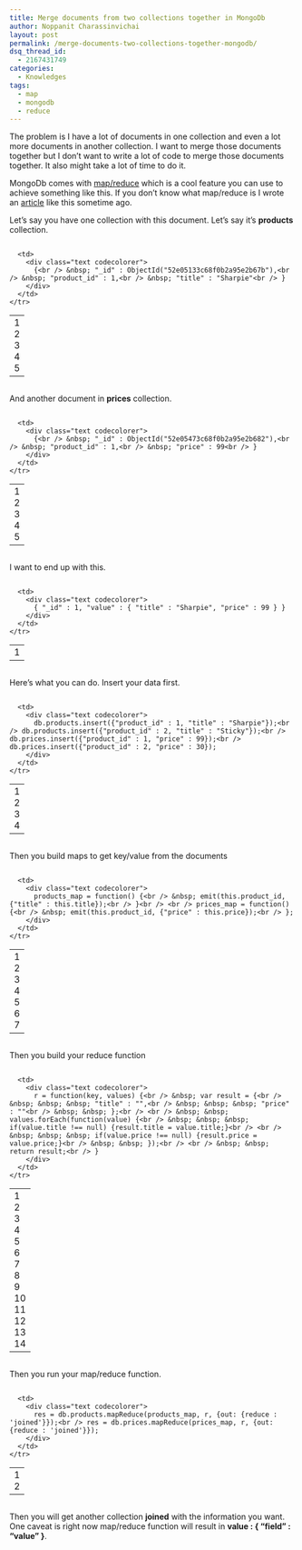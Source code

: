 ```yaml
---
title: Merge documents from two collections together in MongoDb
author: Noppanit Charassinvichai
layout: post
permalink: /merge-documents-two-collections-together-mongodb/
dsq_thread_id:
  - 2167431749
categories:
  - Knowledges
tags:
  - map
  - mongodb
  - reduce
---
```

The problem is I have a lot of documents in one collection and even a lot more documents in another collection. I want to merge those documents together but I don&#8217;t want to write a lot of code to merge those documents together. It also might take a lot of time to do it. 

MongoDb comes with [map/reduce][1] which is a cool feature you can use to achieve something like this. If you don&#8217;t know what map/reduce is I wrote an [article][2] like this sometime ago.

Let&#8217;s say you have one collection with this document. Let&#8217;s say it&#8217;s **products** collection.</p> 

<div class="codecolorer-container text blackboard" style="overflow:auto;white-space:nowrap;width:100%;">
  <table cellspacing="0" cellpadding="0">
    <tr>
      <td class="line-numbers">
        <div>
          1<br />2<br />3<br />4<br />5<br />
        </div>
      </td>
      
      <td>
        <div class="text codecolorer">
          {<br /> &nbsp; "_id" : ObjectId("52e05133c68f0b2a95e2b67b"),<br /> &nbsp; "product_id" : 1,<br /> &nbsp; "title" : "Sharpie"<br /> }
        </div>
      </td>
    </tr>
  </table>
</div>

And another document in **prices** collection.

<div class="codecolorer-container text blackboard" style="overflow:auto;white-space:nowrap;width:100%;">
  <table cellspacing="0" cellpadding="0">
    <tr>
      <td class="line-numbers">
        <div>
          1<br />2<br />3<br />4<br />5<br />
        </div>
      </td>
      
      <td>
        <div class="text codecolorer">
          {<br /> &nbsp; "_id" : ObjectId("52e05473c68f0b2a95e2b682"),<br /> &nbsp; "product_id" : 1,<br /> &nbsp; "price" : 99<br /> }
        </div>
      </td>
    </tr>
  </table>
</div>

I want to end up with this.

<div class="codecolorer-container text blackboard" style="overflow:auto;white-space:nowrap;width:100%;">
  <table cellspacing="0" cellpadding="0">
    <tr>
      <td class="line-numbers">
        <div>
          1<br />
        </div>
      </td>
      
      <td>
        <div class="text codecolorer">
          { "_id" : 1, "value" : { "title" : "Sharpie", "price" : 99 } }
        </div>
      </td>
    </tr>
  </table>
</div>

Here&#8217;s what you can do. Insert your data first.

<div class="codecolorer-container text blackboard" style="overflow:auto;white-space:nowrap;width:100%;">
  <table cellspacing="0" cellpadding="0">
    <tr>
      <td class="line-numbers">
        <div>
          1<br />2<br />3<br />4<br />
        </div>
      </td>
      
      <td>
        <div class="text codecolorer">
          db.products.insert({"product_id" : 1, "title" : "Sharpie"});<br /> db.products.insert({"product_id" : 2, "title" : "Sticky"});<br /> db.prices.insert({"product_id" : 1, "price" : 99});<br /> db.prices.insert({"product_id" : 2, "price" : 30});
        </div>
      </td>
    </tr>
  </table>
</div>

Then you build maps to get key/value from the documents

<div class="codecolorer-container text blackboard" style="overflow:auto;white-space:nowrap;width:100%;">
  <table cellspacing="0" cellpadding="0">
    <tr>
      <td class="line-numbers">
        <div>
          1<br />2<br />3<br />4<br />5<br />6<br />7<br />
        </div>
      </td>
      
      <td>
        <div class="text codecolorer">
          products_map = function() {<br /> &nbsp; emit(this.product_id, {"title" : this.title});<br /> }<br /> <br /> prices_map = function() {<br /> &nbsp; emit(this.product_id, {"price" : this.price});<br /> };
        </div>
      </td>
    </tr>
  </table>
</div>

Then you build your reduce function

<div class="codecolorer-container text blackboard" style="overflow:auto;white-space:nowrap;width:100%;">
  <table cellspacing="0" cellpadding="0">
    <tr>
      <td class="line-numbers">
        <div>
          1<br />2<br />3<br />4<br />5<br />6<br />7<br />8<br />9<br />10<br />11<br />12<br />13<br />14<br />
        </div>
      </td>
      
      <td>
        <div class="text codecolorer">
          r = function(key, values) {<br /> &nbsp; var result = {<br /> &nbsp; &nbsp; &nbsp; "title" : "",<br /> &nbsp; &nbsp; &nbsp; "price" : ""<br /> &nbsp; &nbsp; };<br /> <br /> &nbsp; &nbsp; values.forEach(function(value) {<br /> &nbsp; &nbsp; &nbsp; if(value.title !== null) {result.title = value.title;}<br /> <br /> &nbsp; &nbsp; &nbsp; if(value.price !== null) {result.price = value.price;}<br /> &nbsp; &nbsp; });<br /> <br /> &nbsp; &nbsp; return result;<br /> }
        </div>
      </td>
    </tr>
  </table>
</div>

Then you run your map/reduce function.

<div class="codecolorer-container text blackboard" style="overflow:auto;white-space:nowrap;width:100%;">
  <table cellspacing="0" cellpadding="0">
    <tr>
      <td class="line-numbers">
        <div>
          1<br />2<br />
        </div>
      </td>
      
      <td>
        <div class="text codecolorer">
          res = db.products.mapReduce(products_map, r, {out: {reduce : 'joined'}});<br /> res = db.prices.mapReduce(prices_map, r, {out: {reduce : 'joined'}});
        </div>
      </td>
    </tr>
  </table>
</div>

Then you will get another collection **joined** with the information you want. One caveat is right now map/reduce function will result in **value : { &#8220;field&#8221; : &#8220;value&#8221; }**.

 [1]: http://docs.mongodb.org/manual/core/map-reduce/ "mongodb map reduce"
 [2]: http://www.noppanit.com/mapreduce-dummies/